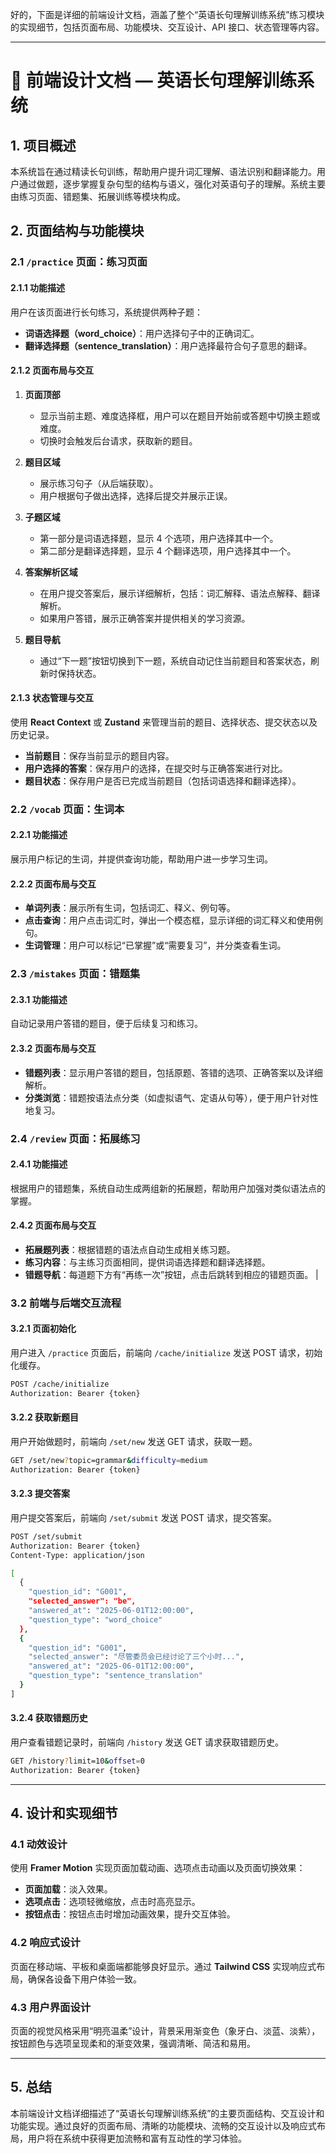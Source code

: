 好的，下面是详细的前端设计文档，涵盖了整个“英语长句理解训练系统”练习模块的实现细节，包括页面布局、功能模块、交互设计、API 接口、状态管理等内容。

---

# 🎯 前端设计文档 — 英语长句理解训练系统

## 1. 项目概述

本系统旨在通过精读长句训练，帮助用户提升词汇理解、语法识别和翻译能力。用户通过做题，逐步掌握复杂句型的结构与语义，强化对英语句子的理解。系统主要由练习页面、错题集、拓展训练等模块构成。

## 2. 页面结构与功能模块

### 2.1 `/practice` 页面：练习页面

#### 2.1.1 功能描述

用户在该页面进行长句练习，系统提供两种子题：

* **词语选择题（word\_choice）**：用户选择句子中的正确词汇。
* **翻译选择题（sentence\_translation）**：用户选择最符合句子意思的翻译。

#### 2.1.2 页面布局与交互

1. **页面顶部**

   * 显示当前主题、难度选择框，用户可以在题目开始前或答题中切换主题或难度。
   * 切换时会触发后台请求，获取新的题目。

2. **题目区域**

   * 展示练习句子（从后端获取）。
   * 用户根据句子做出选择，选择后提交并展示正误。

3. **子题区域**

   * 第一部分是词语选择题，显示 4 个选项，用户选择其中一个。
   * 第二部分是翻译选择题，显示 4 个翻译选项，用户选择其中一个。

4. **答案解析区域**

   * 在用户提交答案后，展示详细解析，包括：词汇解释、语法点解释、翻译解析。
   * 如果用户答错，展示正确答案并提供相关的学习资源。

5. **题目导航**

   * 通过“下一题”按钮切换到下一题，系统自动记住当前题目和答案状态，刷新时保持状态。

#### 2.1.3 状态管理与交互

使用 **React Context** 或 **Zustand** 来管理当前的题目、选择状态、提交状态以及历史记录。

* **当前题目**：保存当前显示的题目内容。
* **用户选择的答案**：保存用户的选择，在提交时与正确答案进行对比。
* **题目状态**：保存用户是否已完成当前题目（包括词语选择和翻译选择）。

### 2.2 `/vocab` 页面：生词本

#### 2.2.1 功能描述

展示用户标记的生词，并提供查询功能，帮助用户进一步学习生词。

#### 2.2.2 页面布局与交互

* **单词列表**：展示所有生词，包括词汇、释义、例句等。
* **点击查询**：用户点击词汇时，弹出一个模态框，显示详细的词汇释义和使用例句。
* **生词管理**：用户可以标记“已掌握”或“需要复习”，并分类查看生词。

### 2.3 `/mistakes` 页面：错题集

#### 2.3.1 功能描述

自动记录用户答错的题目，便于后续复习和练习。

#### 2.3.2 页面布局与交互

* **错题列表**：显示用户答错的题目，包括原题、答错的选项、正确答案以及详细解析。
* **分类浏览**：错题按语法点分类（如虚拟语气、定语从句等），便于用户针对性地复习。

### 2.4 `/review` 页面：拓展练习

#### 2.4.1 功能描述

根据用户的错题集，系统自动生成两组新的拓展题，帮助用户加强对类似语法点的掌握。

#### 2.4.2 页面布局与交互

* **拓展题列表**：根据错题的语法点自动生成相关练习题。
* **练习内容**：与主练习页面相同，提供词语选择题和翻译选择题。
* **错题导航**：每道题下方有“再练一次”按钮，点击后跳转到相应的错题页面。
                                                   |

### 3.2 前端与后端交互流程

#### 3.2.1 页面初始化

用户进入 `/practice` 页面后，前端向 `/cache/initialize` 发送 POST 请求，初始化缓存。

```bash
POST /cache/initialize
Authorization: Bearer {token}
```

#### 3.2.2 获取新题目

用户开始做题时，前端向 `/set/new` 发送 GET 请求，获取一题。

```bash
GET /set/new?topic=grammar&difficulty=medium
Authorization: Bearer {token}
```

#### 3.2.3 提交答案

用户提交答案后，前端向 `/set/submit` 发送 POST 请求，提交答案。

```bash
POST /set/submit
Authorization: Bearer {token}
Content-Type: application/json

[
  {
    "question_id": "G001",
    "selected_answer": "be",
    "answered_at": "2025-06-01T12:00:00",
    "question_type": "word_choice"
  },
  {
    "question_id": "G001",
    "selected_answer": "尽管委员会已经讨论了三个小时...",
    "answered_at": "2025-06-01T12:00:00",
    "question_type": "sentence_translation"
  }
]
```

#### 3.2.4 获取错题历史

用户查看错题记录时，前端向 `/history` 发送 GET 请求获取错题历史。

```bash
GET /history?limit=10&offset=0
Authorization: Bearer {token}
```

---

## 4. 设计和实现细节

### 4.1 动效设计

使用 **Framer Motion** 实现页面加载动画、选项点击动画以及页面切换效果：

* **页面加载**：淡入效果。
* **选项点击**：选项轻微缩放，点击时高亮显示。
* **按钮点击**：按钮点击时增加动画效果，提升交互体验。

### 4.2 响应式设计

页面在移动端、平板和桌面端都能够良好显示。通过 **Tailwind CSS** 实现响应式布局，确保各设备下用户体验一致。

### 4.3 用户界面设计

页面的视觉风格采用“明亮温柔”设计，背景采用渐变色（象牙白、淡蓝、淡紫），按钮颜色与选项呈现柔和的渐变效果，强调清晰、简洁和易用。

---

## 5. 总结

本前端设计文档详细描述了“英语长句理解训练系统”的主要页面结构、交互设计和功能实现。通过良好的页面布局、清晰的功能模块、流畅的交互设计以及响应式布局，用户将在系统中获得更加流畅和富有互动性的学习体验。
